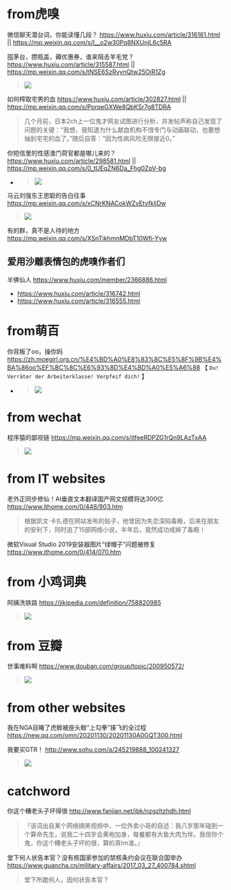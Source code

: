 
# from虎嗅

微信聊天潜台词，你能读懂几段？ https://www.huxiu.com/article/316161.html || https://mp.weixin.qq.com/s/l__o2w30Pq8NXUnjL6c5RA

囤茅台，攒瓶盖，薅优惠券，谁来阻击羊毛党？ https://www.huxiu.com/article/315587.html || https://mp.weixin.qq.com/s/tNSE6SzRvynQtw25OiR1Zg
> ![](https://img.huxiucdn.com/article/content/201908/29/094015128131.gif?imageView2/2/w/1000/format/gif/interlace/1/q/85)

如何榨取宅男的血 https://www.huxiu.com/article/302827.html || https://mp.weixin.qq.com/s/PprqeGXWe8QbKSr7g8TDRA
> 几个月前，日本2ch上一位鬼才网友试图进行分析，并发帖声称自己发现了问题的关键：“我想，我知道为什么献血机构不惜专门与动画联动，也要想抽到宅宅的血了。”随后自答：“因为性病风险无限接近0。”

你短信里的性感澳门荷官都是哪儿来的？ https://www.huxiu.com/article/298581.html || https://mp.weixin.qq.com/s/0_tUEqZN6Da_Fhg0ZpV-bg
- > ![](https://img.huxiucdn.com/article/content/201905/10/144409796396.gif?imageView2/2/w/1000/format/gif/interlace/1/q/85)

马云刘强东王思聪的告白往事 https://mp.weixin.qq.com/s/xCNrKNACokWZvEtvfkljDw
> ![](https://mmbiz.qpic.cn/mmbiz_jpg/b2YlTLuGbKDmpcnvxWZuk4GCK2qBQibfYvTr6fUlTIjUDN8AMmadurBR5tyKqTnnCq1I6o8KriasYhaHAw7QI9ow/640?wx_fmt=jpeg&tp=webp&wxfrom=5&wx_lazy=1&wx_co=1)

有的群，真不是人待的地方 https://mp.weixin.qq.com/s/XSnTikhmnMDbT10Wfi-Yyw

## 爱用沙雕表情包的虎嗅作者们

半佛仙人 https://www.huxiu.com/member/2366886.html
- https://www.huxiu.com/article/316742.html
- https://www.huxiu.com/article/316555.html

# from萌百

你背叛了oo，操你妈 https://zh.moegirl.org.cn/%E4%BD%A0%E8%83%8C%E5%8F%9B%E4%BA%86oo%EF%BC%8C%E6%93%8D%E4%BD%A0%E5%A6%88 【 `Du! Verräter der Arbeiterklasse! Verpfeif dich!` 】
- > ![](https://img.moegirl.org.cn/common/7/79/Verr%C3%A4ter_der_Arbeiterklasse.jpg)

# from wechat

程序猿的鄙视链 https://mp.weixin.qq.com/s/jtfeeRDPZG1rQn9LAzTxAA
> ![](http://mmbiz.qpic.cn/mmbiz/NVvB3l3e9aFONL41E69CKQeqk9EqPWn4TbjdQTzZ1mibygSKacQ1SsBO69cIq5MDyF8cj4hauAJDt1TDBmk5lEA/640)

# from IT websites

老外正同步修仙！AI垂直文本翻译国产网文规模将达300亿 https://www.ithome.com/0/448/903.htm
> 根据凯文·卡扎德在网站发布的贴子，他曾因为失恋深陷毒瘾，后来在朋友的安利下，同时追了15部网络小说，半年后，竟然成功戒掉了毒瘾！

微软Visual Studio 2019安装器图片“绿帽子”问题被修复 https://www.ithome.com/0/414/070.htm

# from 小鸡词典

阿姨洗铁路 https://jikipedia.com/definition/758820985
> ![](https://api.jikipedia.com/upload/aac4a84682b9903d843b219c087bc7ac.jpeg)

# from 豆瓣

世事难料啊 https://www.douban.com/group/topic/200950572/
> ![](https://img9.doubanio.com/view/group_topic/l/public/p363139393.webp)

# from other websites

我在NGA目睹了虎鲸被座头鲸“上勾拳”揍飞的全过程 https://new.qq.com/omn/20201130/20201130A0GQT300.html

我要买GTR！ http://www.sohu.com/a/245219888_100241327
> ![](http://5b0988e595225.cdn.sohucs.com/images/20180804/5204b34fef2540d1af572da8ccc24816.jpeg)

# catchword

你这个糟老头子坏得很 http://www.fanjian.net/jbk/nzgzltzhdh.html
> 『该词出自某个网络搞笑视频中，一位外卖小哥的自述：我八岁那年碰到一个算命先生，说我二十四岁会黄袍加身，每餐都有大鱼大肉为伴。我信你个鬼，你这个糟老头子坏的很，算的真tm准。』

堂下何人状告本官？没有核国家参加的禁核条约会议在联合国举办 https://www.guancha.cn/military-affairs/2017_03_27_400784.shtml
> 堂下所跪何人，因何状告本官？

